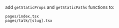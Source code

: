 add `getStaticProps` and `getStaticPaths` functions to:

```
pages/index.tsx
pages/talk/[slug].tsx
```
